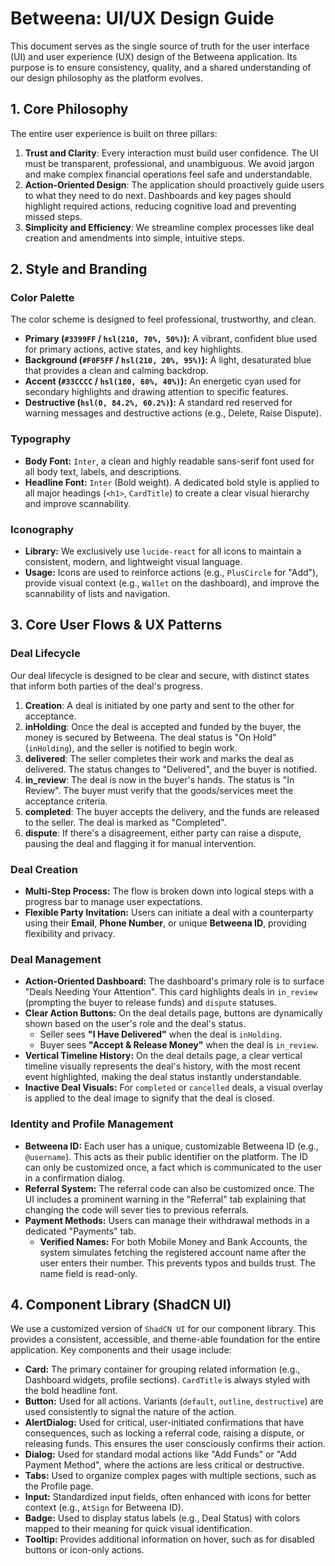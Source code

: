 <!-- /UI_UX_GUIDE.md -->
<!-- /UI_UX_GUIDE.md -->
# Betweena: UI/UX Design Guide

This document serves as the single source of truth for the user interface (UI) and user experience (UX) design of the Betweena application. Its purpose is to ensure consistency, quality, and a shared understanding of our design philosophy as the platform evolves.

## 1. Core Philosophy

The entire user experience is built on three pillars:

1.  **Trust and Clarity**: Every interaction must build user confidence. The UI must be transparent, professional, and unambiguous. We avoid jargon and make complex financial operations feel safe and understandable.
2.  **Action-Oriented Design**: The application should proactively guide users to what they need to do next. Dashboards and key pages should highlight required actions, reducing cognitive load and preventing missed steps.
3.  **Simplicity and Efficiency**: We streamline complex processes like deal creation and amendments into simple, intuitive steps.

## 2. Style and Branding

### Color Palette

The color scheme is designed to feel professional, trustworthy, and clean.

-   **Primary (`#3399FF` / `hsl(210, 70%, 50%)`):** A vibrant, confident blue used for primary actions, active states, and key highlights.
-   **Background (`#F0F5FF` / `hsl(210, 20%, 95%)`):** A light, desaturated blue that provides a clean and calming backdrop.
-   **Accent (`#33CCCC` / `hsl(180, 60%, 40%)`):** An energetic cyan used for secondary highlights and drawing attention to specific features.
-   **Destructive (`hsl(0, 84.2%, 60.2%)`):** A standard red reserved for warning messages and destructive actions (e.g., Delete, Raise Dispute).

### Typography

-   **Body Font:** `Inter`, a clean and highly readable sans-serif font used for all body text, labels, and descriptions.
-   **Headline Font:** `Inter` (Bold weight). A dedicated bold style is applied to all major headings (`<h1>`, `CardTitle`) to create a clear visual hierarchy and improve scannability.

### Iconography

-   **Library:** We exclusively use `lucide-react` for all icons to maintain a consistent, modern, and lightweight visual language.
-   **Usage:** Icons are used to reinforce actions (e.g., `PlusCircle` for "Add"), provide visual context (e.g., `Wallet` on the dashboard), and improve the scannability of lists and navigation.

## 3. Core User Flows & UX Patterns

### Deal Lifecycle

Our deal lifecycle is designed to be clear and secure, with distinct states that inform both parties of the deal's progress.

1.  **Creation**: A deal is initiated by one party and sent to the other for acceptance.
2.  **inHolding**: Once the deal is accepted and funded by the buyer, the money is secured by Betweena. The deal status is "On Hold" (`inHolding`), and the seller is notified to begin work.
3.  **delivered**: The seller completes their work and marks the deal as delivered. The status changes to "Delivered", and the buyer is notified.
4.  **in_review**: The deal is now in the buyer's hands. The status is "In Review". The buyer must verify that the goods/services meet the acceptance criteria.
5.  **completed**: The buyer accepts the delivery, and the funds are released to the seller. The deal is marked as "Completed".
6.  **dispute**: If there's a disagreement, either party can raise a dispute, pausing the deal and flagging it for manual intervention.

### Deal Creation

-   **Multi-Step Process:** The flow is broken down into logical steps with a progress bar to manage user expectations.
-   **Flexible Party Invitation:** Users can initiate a deal with a counterparty using their **Email**, **Phone Number**, or unique **Betweena ID**, providing flexibility and privacy.

### Deal Management

-   **Action-Oriented Dashboard:** The dashboard's primary role is to surface "Deals Needing Your Attention". This card highlights deals in `in_review` (prompting the buyer to release funds) and `dispute` statuses.
-   **Clear Action Buttons:** On the deal details page, buttons are dynamically shown based on the user's role and the deal's status.
    -   Seller sees **"I Have Delivered"** when the deal is `inHolding`.
    -   Buyer sees **"Accept & Release Money"** when the deal is `in_review`.
-   **Vertical Timeline History:** On the deal details page, a clear vertical timeline visually represents the deal's history, with the most recent event highlighted, making the deal status instantly understandable.
-   **Inactive Deal Visuals:** For `completed` or `cancelled` deals, a visual overlay is applied to the deal image to signify that the deal is closed.

### Identity and Profile Management

-   **Betweena ID:** Each user has a unique, customizable Betweena ID (e.g., `@username`). This acts as their public identifier on the platform. The ID can only be customized once, a fact which is communicated to the user in a confirmation dialog.
-   **Referral System:** The referral code can also be customized once. The UI includes a prominent warning in the "Referral" tab explaining that changing the code will sever ties to previous referrals.
-   **Payment Methods:** Users can manage their withdrawal methods in a dedicated "Payments" tab.
    -   **Verified Names:** For both Mobile Money and Bank Accounts, the system simulates fetching the registered account name after the user enters their number. This prevents typos and builds trust. The name field is read-only.

## 4. Component Library (ShadCN UI)

We use a customized version of `ShadCN UI` for our component library. This provides a consistent, accessible, and theme-able foundation for the entire application. Key components and their usage include:

-   **Card:** The primary container for grouping related information (e.g., Dashboard widgets, profile sections). `CardTitle` is always styled with the bold headline font.
-   **Button:** Used for all actions. Variants (`default`, `outline`, `destructive`) are used consistently to signal the nature of the action.
-   **AlertDialog:** Used for critical, user-initiated confirmations that have consequences, such as locking a referral code, raising a dispute, or releasing funds. This ensures the user consciously confirms their action.
-   **Dialog:** Used for standard modal actions like "Add Funds" or "Add Payment Method", where the actions are less critical or destructive.
-   **Tabs:** Used to organize complex pages with multiple sections, such as the Profile page.
-   **Input:** Standardized input fields, often enhanced with icons for better context (e.g., `AtSign` for Betweena ID).
-   **Badge:** Used to display status labels (e.g., Deal Status) with colors mapped to their meaning for quick visual identification.
-   **Tooltip:** Provides additional information on hover, such as for disabled buttons or icon-only actions.
